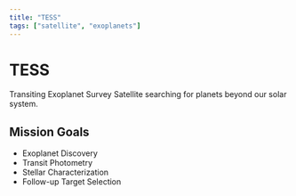 ```yaml
---
title: "TESS"
tags: ["satellite", "exoplanets"]
---
```


# TESS

Transiting Exoplanet Survey Satellite searching for planets beyond our solar system.

## Mission Goals
- Exoplanet Discovery
- Transit Photometry
- Stellar Characterization
- Follow-up Target Selection
